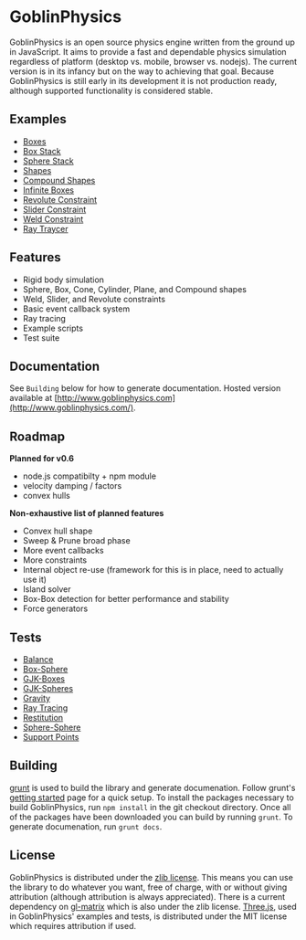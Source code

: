 GoblinPhysics
==============

GoblinPhysics is an open source physics engine written from the ground up in JavaScript. It aims to provide a fast and dependable physics simulation regardless of platform (desktop vs. mobile, browser vs. nodejs). The current version is in its infancy but on the way to achieving that goal. Because GoblinPhysics is still early in its development it is not production ready, although supported functionality is considered stable.

Examples
--------
* [Boxes](http://www.goblinphysics.com/examples/boxes.html)
* [Box Stack](http://www.goblinphysics.com/examples/stack.html)
* [Sphere Stack](http://www.goblinphysics.com/examples/spheres.html)
* [Shapes](http://www.goblinphysics.com/examples/shapes.html)
* [Compound Shapes](http://www.goblinphysics.com/examples/compound-shapes.html)
* [Infinite Boxes](http://www.goblinphysics.com/examples/boxes.html)
* [Revolute Constraint](http://www.goblinphysics.com/examples/constraint-revolute.html)
* [Slider Constraint](http://www.goblinphysics.com/examples/constraint-slider.html)
* [Weld Constraint](http://www.goblinphysics.com/examples/constraint-weld.html)
* [Ray Traycer](http://www.goblinphysics.com/examples/raytracer.html)

Features
--------
* Rigid body simulation
* Sphere, Box, Cone, Cylinder, Plane, and Compound shapes
* Weld, Slider, and Revolute constraints
* Basic event callback system
* Ray tracing
* Example scripts
* Test suite

Documentation
-------------
See `Building` below for how to generate documentation. Hosted version available at [http://www.goblinphysics.com](http://www.goblinphysics.com/).

Roadmap
-------
**Planned for v0.6**
* node.js compatibilty + npm module
* velocity damping / factors
* convex hulls

**Non-exhaustive list of planned features**
* Convex hull shape
* Sweep & Prune broad phase
* More event callbacks
* More constraints
* Internal object re-use (framework for this is in place, need to actually use it)
* Island solver
* Box-Box detection for better performance and stability
* Force generators

Tests
-----
* [Balance](http://www.goblinphysics.com/tests/balance.html)
* [Box-Sphere](http://www.goblinphysics.com/tests/box-sphere.html)
* [GJK-Boxes](http://www.goblinphysics.com/tests/gjk_boxes.html)
* [GJK-Spheres](http://www.goblinphysics.com/tests/gjk_spheres.html)
* [Gravity](http://www.goblinphysics.com/tests/gravity.html)
* [Ray Tracing](http://www.goblinphysics.com/tests/raytracing.html)
* [Restitution](http://www.goblinphysics.com/tests/restitution.html)
* [Sphere-Sphere](http://www.goblinphysics.com/tests/sphere-sphere.html)
* [Support Points](http://www.goblinphysics.com/tests/support-points.html)

Building
--------
[grunt](http://gruntjs.com/) is used to build the library and generate documenation. Follow grunt's [getting started](http://gruntjs.com/getting-started) page for a quick setup. To install the packages necessary to build GoblinPhysics, run `npm install` in the git checkout directory. Once all of the packages have been downloaded you can build by running `grunt`. To generate documenation, run `grunt docs`.

License
-------
GoblinPhysics is distributed under the [zlib license](https://github.com/chandlerprall/GoblinPhysics/blob/master/LICENSE). This means you can use the library to do whatever you want, free of charge, with or without giving attribution (although attribution is always appreciated). There is a current dependency on [gl-matrix](https://github.com/toji/gl-matrix) which is also under the zlib license. [Three.js](https://github.com/mrdoob/three.js/), used in GoblinPhysics' examples and tests, is distributed under the MIT license which requires attribution if used.
